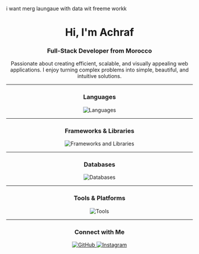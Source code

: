 i want merg laungaue with data wit freeme workk <h1 align="center">Hi, I'm Achraf</h1>
<h3 align="center">Full-Stack Developer from Morocco</h3>

<p align="center">
  Passionate about creating efficient, scalable, and visually appealing web applications.  
  I enjoy turning complex problems into simple, beautiful, and intuitive solutions.
</p>

---

<h3 align="center">Languages</h3>
<p align="center">
  <img src="https://skillicons.dev/icons?i=html,css,js,ts" alt="Languages" />
</p>

---

<h3 align="center">Frameworks & Libraries</h3>
<p align="center">
  <img src="https://skillicons.dev/icons?i=react,nextjs,tailwind,threejs,nodejs,express" alt="Frameworks and Libraries" />
</p>

---

<h3 align="center">Databases</h3>
<p align="center">
  <img src="https://skillicons.dev/icons?i=mongodb" alt="Databases" />
</p>

---

<h3 align="center">Tools & Platforms</h3>
<p align="center">
  <img src="https://skillicons.dev/icons?i=git,vscode,postman,figma" alt="Tools" />
</p>

---

<h3 align="center">Connect with Me</h3>
<p align="center">
  <a href="https://github.com/Midyass" target="_blank">
    <img src="https://skillicons.dev/icons?i=github" alt="GitHub" />
  </a>
  <a href="https://instagram.com/midyas_code" target="_blank">
    <img src="https://skillicons.dev/icons?i=instagram" alt="Instagram" />
  </a>
</p>

